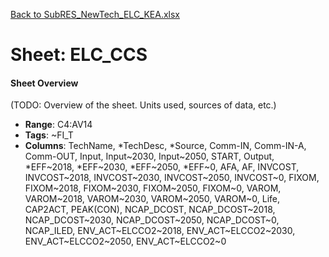 [Back to SubRES_NewTech_ELC_KEA.xlsx](README.md)

# Sheet: ELC_CCS

#### Sheet Overview

(TODO: Overview of the sheet. Units used, sources of data, etc.)

- **Range**: C4:AV14
- **Tags**: ~FI_T
- **Columns**: TechName, *TechDesc, *Source, Comm-IN, Comm-IN-A, Comm-OUT, Input, Input~2030, Input~2050, START, Output, *EFF~2018, *EFF~2030, *EFF~2050, *EFF~0, AFA, AF, INVCOST, INVCOST~2018, INVCOST~2030, INVCOST~2050, INVCOST~0, FIXOM, FIXOM~2018, FIXOM~2030, FIXOM~2050, FIXOM~0, VAROM, VAROM~2018, VAROM~2030, VAROM~2050, VAROM~0, Life, CAP2ACT, PEAK(CON), NCAP_DCOST, NCAP_DCOST~2018, NCAP_DCOST~2030, NCAP_DCOST~2050, NCAP_DCOST~0, NCAP_ILED, ENV_ACT~ELCCO2~2018, ENV_ACT~ELCCO2~2030, ENV_ACT~ELCCO2~2050, ENV_ACT~ELCCO2~0

